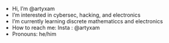 - Hi, I’m @artyxam
- I’m interested in cybersec, hacking, and electronics
- I’m currently learning discrete mathematiccs and electronics
- How to reach me:
  Insta : @artyxam
- Pronouns: he/him


<!---
artyxam/artyxam is a ✨ special ✨ repository because its `README.md` (this file) appears on your GitHub profile.
You can click the Preview link to take a look at your changes.
--->
